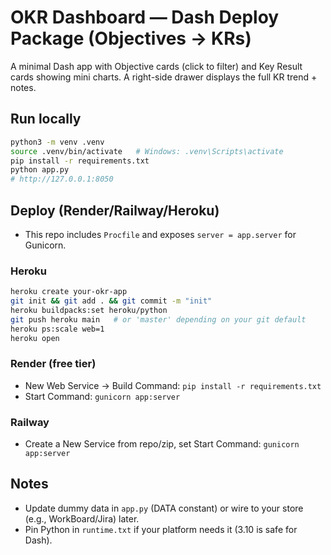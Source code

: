 # OKR Dashboard — Dash Deploy Package (Objectives → KRs)

A minimal Dash app with Objective cards (click to filter) and Key Result cards showing mini charts.
A right-side drawer displays the full KR trend + notes.

## Run locally
```bash
python3 -m venv .venv
source .venv/bin/activate   # Windows: .venv\Scripts\activate
pip install -r requirements.txt
python app.py
# http://127.0.0.1:8050
```

## Deploy (Render/Railway/Heroku)
- This repo includes `Procfile` and exposes `server = app.server` for Gunicorn.

### Heroku
```bash
heroku create your-okr-app
git init && git add . && git commit -m "init"
heroku buildpacks:set heroku/python
git push heroku main   # or 'master' depending on your git default
heroku ps:scale web=1
heroku open
```

### Render (free tier)
- New Web Service → Build Command: `pip install -r requirements.txt`
- Start Command: `gunicorn app:server`

### Railway
- Create a New Service from repo/zip, set Start Command: `gunicorn app:server`

## Notes
- Update dummy data in `app.py` (DATA constant) or wire to your store (e.g., WorkBoard/Jira) later.
- Pin Python in `runtime.txt` if your platform needs it (3.10 is safe for Dash).
